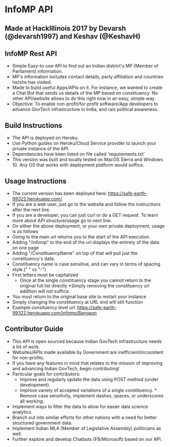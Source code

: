 # InfoMP API

## Made at HackIllinois 2017 by Devarsh (@devarsh1997) and Keshav (@KeshavH)

## InfoMP Rest API
  * Simple Easy-to-use API to find out an Indian district's MP (Member of Parliament) information.
  * MP's information includes contact details, party affiliation and countries he/she has visited.
  * Made to build useful Apps/APIs on it. For instance, we wanted to create a Chat Bot that sends us details of the MP
    based on constituency. No other API/website allows to do this right now in an easy, simple way.
  * Objective: To enable non-profit/for-profit software/App developers to advance GovTech infrastructure in India, and rais political awareness.
 
## Build Instructions

   * The API is deployed on Heroku.
   * Use Python guides on Heroku/Cloud Service provider to launch your private instance of the API.
   * Dependencies have been listed on file called 'requirements.txt'
   * This version was built and locally tested on MacOS Sierra and Windows 10. Any OS that works with deployment platform would suffice.
   
## Usage Instructions
   * The current version has been deployed here: https://safe-earth-99322.herokuapp.com/   
   * If you are a web user, just go to the website and follow the instructions after the next line.
   * If you are a developer,  you can just curl or do a GET request. To learn more about API structure/usage go to next line.     
   * On either the above deployment, or your own private deployment, usage is as follows
   * Going to the main url returns you to the start of the API execution.
   * Adding "/infomp" to the end of the url displays the entirety of the data on one page
   * Adding "/ConstituencyName" on top of that will pull just the constituency's data.
   * Constituency name is case sensitive, and can vary in terms of spacing style (" " vs "-")
* First letters must be capitalized
   * Once at the single constituency stage you cannot return to the original full list directly
   *Simply removing the constituency url addition will not suffice.
* You must return to the original base site to restart your instance
* Simply changing the constituency at URL end will still function
* Example consituency level url: https://safe-earth-99322.herokuapp.com/infomp/Bangaon

## Contributor Guide
   * This API is open sourced because Indian GovTech infrastructure needs a lot of work.
   * Websites/APIs made available by Government are inefficient/incosistent for non-profits.
   * If you have any features in mind that relates to the mission of improving and advancing Indian GovTech,  begin contributing!
   * Particular goals for contributors:
       * Improve and regularly update the data using POST method (under development).
       * Improve variety of accepted variations of a single constituency.
    * Remove case sensitivity, implement dashes, spaces, or underscores all working.
* Implement ways to filter the data to allow for easier data science analytics.
* Branch out into similar efforts for other nations with a need for better structured government data.
* Implement Indian MLA (Member of Legislative Assembly) politicians as well.
* Further explore and develop Chatbots (FB/Microsoft) based on our API. 
